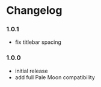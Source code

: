 # Changelog

### 1.0.1
- fix titlebar spacing

### 1.0.0
- initial release
- add full Pale Moon compatibility